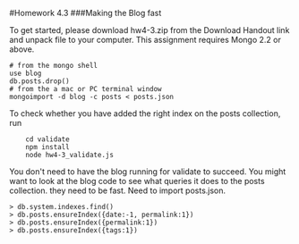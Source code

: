 #Homework 4.3
###Making the Blog fast

To get started, please download hw4-3.zip from the Download Handout link and unpack file to your computer. This assignment requires Mongo 2.2 or above.
```
# from the mongo shell
use blog
db.posts.drop()
# from the a mac or PC terminal window
mongoimport -d blog -c posts < posts.json
```
To check whether you have added the right index on the posts collection, run
```
    cd validate
    npm install
    node hw4-3_validate.js
```
You don't need to have the blog running for validate to succeed. You might want to look at the blog code to see what queries it does to the posts collection. they need to be fast. Need to import posts.json.
```
> db.system.indexes.find()
> db.posts.ensureIndex({date:-1, permalink:1})
> db.posts.ensureIndex({permalink:1})
> db.posts.ensureIndex({tags:1})
```
